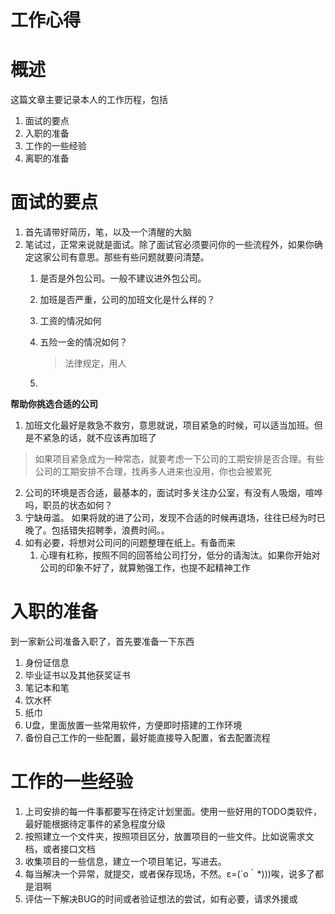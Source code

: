 # 工作心得
# 概述
这篇文章主要记录本人的工作历程，包括
1. 面试的要点
2. 入职的准备
3. 工作的一些经验
4. 离职的准备

# 面试的要点
1. 首先请带好简历，笔，以及一个清醒的大脑
2. 笔试过，正常来说就是面试。除了面试官必须要问你的一些流程外，如果你确定这家公司有意思。那些有些问题就要问清楚。
    1. 是否是外包公司。一般不建议进外包公司。

    2. 加班是否严重，公司的加班文化是什么样的？

    3. 工资的情况如何

    4. 五险一金的情况如何？

       > 法律规定，用人

    5. 


**帮助你挑选合适的公司**
1. 加班文化最好是救急不救穷，意思就说，项目紧急的时候，可以适当加班。但是不紧急的话，就不应该再加班了

>  如果项目紧急成为一种常态，就要考虑一下公司的工期安排是否合理。有些公司的工期安排不合理，找再多人进来也没用，你也会被累死

2. 公司的环境是否合适，最基本的，面试时多关注办公室，有没有人吸烟，喧哗吗，职员的状态如何？
3. 宁缺毋滥。 如果将就的进了公司，发现不合适的时候再退场，往往已经为时已晚了。包括错失招聘季，浪费时间。。
4. 如有必要，将想对公司问的问题整理在纸上。有备而来
   1. 心理有杠称，按照不同的回答给公司打分，低分的请淘汰。如果你开始对公司的印象不好了，就算勉强工作，也提不起精神工作 



# 入职的准备
到一家新公司准备入职了，首先要准备一下东西
1. 身份证信息
2. 毕业证书以及其他获奖证书
3. 笔记本和笔
4. 饮水杯
5. 纸巾
6. U盘，里面放置一些常用软件，方便即时搭建的工作环境
7. 备份自己工作的一些配置，最好能直接导入配置，省去配置流程

# 工作的一些经验
1. 上司安排的每一件事都要写在待定计划里面。使用一些好用的TODO类软件，最好能根据待定事件的紧急程度分级
2. 按照建立一个文件夹，按照项目区分，放置项目的一些文件。比如说需求文档，或者接口文档
3. 收集项目的一些信息，建立一个项目笔记，写进去。
4. 每当解决一个异常，就提交，或者保存现场，不然。ε=(´ο｀*)))唉，说多了都是泪啊
5. 评估一下解决BUG的时间或者验证想法的尝试，如有必要，请求外援或


